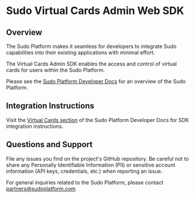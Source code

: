 # Sudo Virtual Cards Admin Web SDK

## Overview

The Sudo Platform makes it seamless for developers to integrate Sudo capabilities into their existing applications with minimal effort.

The Virtual Cards Admin SDK enables the access and control of virtual cards for users within the Sudo Platform.

Please see the [Sudo Platform Developer Docs](https://sudoplatform.com/docs) for an overview of the Sudo Platform.

## Integration Instructions

Visit the [Virtual Cards section](https://docs.sudoplatform.com/guides/virtual-cards) of the Sudo Platform Developer Docs for SDK integration instructions.

## Questions and Support

File any issues you find on the project's GitHub repository. Be careful not to share any Personally Identifiable Information (PII) or sensitive account information (API keys, credentials, etc.) when reporting an issue.

For general inquiries related to the Sudo Platform, please contact [partners@sudoplatform.com](mailto:partners@sudoplatform.com)
